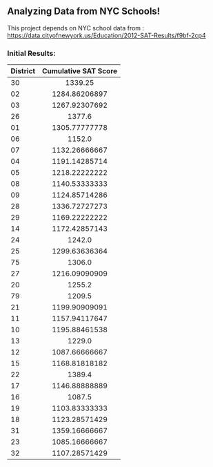 ## Analyzing Data from NYC Schools!

This project depends on NYC school data from : https://data.cityofnewyork.us/Education/2012-SAT-Results/f9bf-2cp4

### Initial Results: 

| District      | Cumulative SAT Score  |
| ------------- |:---------------------:| 
| 30            | 1339.25               | 
| 02            | 1284.86206897         |  
| 03            | 1267.92307692         |  
| 26            | 1377.6                |  
| 01            | 1305.77777778         |  
| 06            | 1152.0                |  
| 07            | 1132.26666667         |  
| 04            | 1191.14285714         |  
| 05            | 1218.22222222         |  
| 08            | 1140.53333333         |  
| 09            | 1124.85714286         |  
| 28            | 1336.72727273         |  
| 29            | 1169.22222222         |
| 14            | 1172.42857143         |  
| 24            | 1242.0                |  
| 25            | 1299.63636364         |  
| 75            | 1306.0                |
| 27            | 1216.09090909         |  
| 20            | 1255.2                |  
| 79            | 1209.5                |  
| 21            | 1199.90909091         |   
| 11            | 1157.94117647         |  
| 10            | 1195.88461538         |  
| 13            | 1229.0                |  
| 12            | 1087.66666667         |
| 15            | 1168.81818182         |
| 22            | 1389.4                |  
| 17            | 1146.88888889         |  
| 16            | 1087.5                |  
| 19            | 1103.83333333         |  
| 18            | 1123.28571429         |  
| 31            | 1359.16666667         |  
| 23            | 1085.16666667         |
| 32            | 1107.28571429         |         
